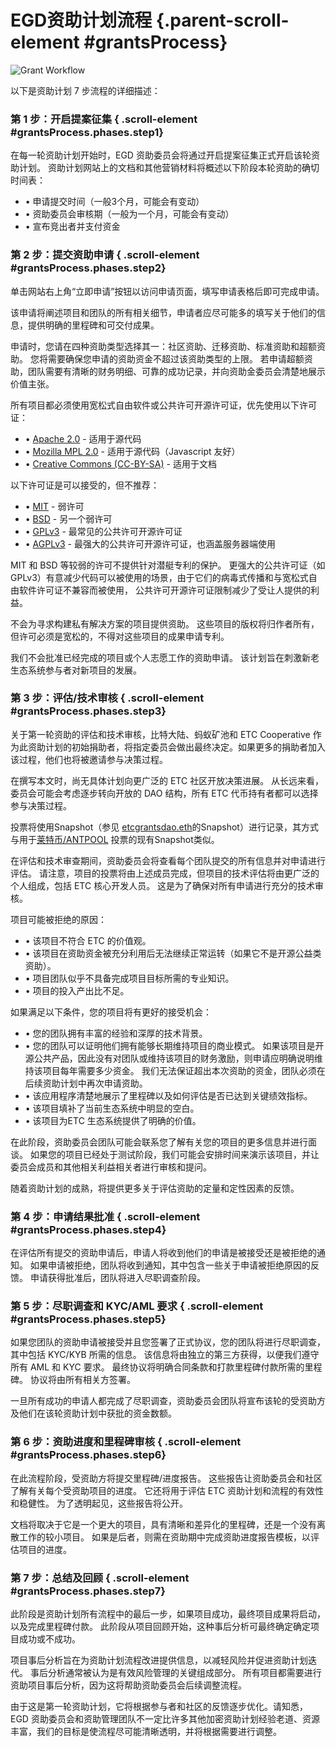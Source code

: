 # EGD资助计划流程 {.parent-scroll-element #grantsProcess}

![Grant Workflow](grants-workflow-cn.jpg)

以下是资助计划 7 步流程的详细描述：

### 第 1 步：开启提案征集 { .scroll-element #grantsProcess.phases.step1}

在每一轮资助计划开始时，EGD 资助委员会将通过开启提案征集正式开启该轮资助计划。 资助计划网站上的文档和其他营销材料将概述以下阶段本轮资助的确切时间表：

- • 申请提交时间（一般3个月，可能会有变动）
- • 资助委员会审核期（一般为一个月，可能会有变动）
- • 宣布竞出者并支付资金

### 第 2 步：提交资助申请 { .scroll-element #grantsProcess.phases.step2}

单击网站右上角“立即申请”按钮以访问申请页面，填写申请表格后即可完成申请。

该申请将阐述项目和团队的所有相关细节，申请者应尽可能多的填写关于他们的信息，提供明确的里程碑和可交付成果。

申请时，您请在四种资助类型选择其一：社区资助、迁移资助、标准资助和超额资助。 您将需要确保您申请的资助资金不超过该资助类型的上限。 若申请超额资助，团队需要有清晰的财务明细、可靠的成功记录，并向资助金委员会清楚地展示价值主张。

所有项目都必须使用宽松式自由软件或公共许可开源许可证，优先使用以下许可证：


- • [Apache 2.0](https://en.wikipedia.org/wiki/Apache_License) - 适用于源代码
- • [Mozilla MPL 2.0](https://en.wikipedia.org/wiki/Mozilla_Public_License) - 适用于源代码（Javascript 友好）
- • [Creative Commons (CC-BY-SA)](https://en.wikipedia.org/wiki/Creative_Commons_license) - 适用于文档


以下许可证是可以接受的，但不推荐：
- • [MIT](https://en.wikipedia.org/wiki/MIT_License) - 弱许可
- • [BSD](https://en.wikipedia.org/wiki/BSD_licenses) - 另一个弱许可
- • [GPLv3](https://en.wikipedia.org/wiki/GNU_General_Public_License) - 最常见的公共许可开源许可证
- • [AGPLv3](https://en.wikipedia.org/wiki/Affero_General_Public_License) - 最强大的公共许可开源许可证，也涵盖服务器端使用

MIT 和 BSD 等较弱的许可不提供针对潜艇专利的保护。 更强大的公共许可证（如 GPLv3）有意减少代码可以被使用的场景，由于它们的病毒式传播和与宽松式自由软件许可证不兼容而被使用， 公共许可开源许可证限制减少了受让人提供的利益。

不会为寻求构建私有解决方案的项目提供资助。 这些项目的版权将归作者所有，但许可必须是宽松的，不得对这些项目的成果申请专利。

我们不会批准已经完成的项目或个人志愿工作的资助申请。 该计划旨在刺激新老生态系统参与者对新项目的发展。


### 第 3 步：评估/技术审核 { .scroll-element #grantsProcess.phases.step3}

关于第一轮资助的评估和技术审核，比特大陆、蚂蚁矿池和 ETC Cooperative 作为此资助计划的初始捐助者，将指定委员会做出最终决定。如果更多的捐助者加入该过程，他们也将被邀请参与决策过程。

在撰写本文时，尚无具体计划向更广泛的 ETC 社区开放决策进展。 从长远来看，委员会可能会考虑逐步转向开放的 DAO 结构，所有 ETC 代币持有者都可以选择参与决策过程。

投票将使用Snapshot（参见 [etcgrantsdao.eth](https://snapshot.org/#/etcgrantsdao.eth)的Snapshot）进行记录，其方式与用于[莱特币/ANTPOOL](https://snapshot.org/#/litecoin-antpool-dao.eth) 投票的现有Snapshot类似。

在评估和技术审查期间，资助委员会将查看每个团队提交的所有信息并对申请进行评估。 请注意，项目的投票将由上述成员完成，但项目的技术评估将由更广泛的个人组成，包括 ETC 核心开发人员。 这是为了确保对所有申请进行充分的技术审核。

项目可能被拒绝的原因：

- • 该项目不符合 ETC 的价值观。
- • 该项目在资助资金被充分利用后无法继续正常运转（如果它不是开源公益类资助）。
- • 项目团队似乎不具备完成项目目标所需的专业知识。
- • 项目的投入产出比不足。

如果满足以下条件，您的项目将有更好的接受机会：

- • 您的团队拥有丰富的经验和深厚的技术背景。
- • 您的团队可以证明他们拥有能够长期维持项目的商业模式。 如果该项目是开源公共产品，因此没有对团队或维持该项目的财务激励，则申请应明确说明维持该项目每年需要多少资金。 我们无法保证超出本次资助的资金，团队必须在后续资助计划中再次申请资助。
- • 该应用程序清楚地展示了里程碑以及如何评估是否已达到关键绩效指标。
- • 该项目填补了当前生态系统中明显的空白。
- • 该项目为ETC 生态系统提供了明确的价值。

在此阶段，资助委员会团队可能会联系您了解有关您的项目的更多信息并进行面谈。 如果您的项目已经处于测试阶段，我们可能会安排时间来演示该项目，并让委员会成员和其他相关利益相关者进行审核和提问。

随着资助计划的成熟，将提供更多关于评估资助的定量和定性因素的反馈。


### 第 4 步：申请结果批准 { .scroll-element #grantsProcess.phases.step4}

在评估所有提交的资助申请后，申请人将收到他们的申请是被接受还是被拒绝的通知。 如果申请被拒绝，团队将收到通知，其中包含一些关于申请被拒绝原因的反馈。 申请获得批准后，团队将进入尽职调查阶段。

### 第 5 步：尽职调查和 KYC/AML 要求 { .scroll-element #grantsProcess.phases.step5}

如果您团队的资助申请被接受并且您签署了正式协议，您的团队将进行尽职调查，其中包括 KYC/KYB 所需的信息。 该信息将由独立的第三方获得，以便我们遵守所有 AML 和 KYC 要求。 最终协议将明确合同条款和打款里程碑付款所需的里程碑。 协议将由所有相关方签署。

一旦所有成功的申请人都完成了尽职调查，资助委员会团队将宣布该轮的受资助方及他们在该轮资助计划中获批的资金数额。


### 第 6 步：资助进度和里程碑审核 { .scroll-element #grantsProcess.phases.step6}

在此流程阶段，受资助方将提交里程碑/进度报告。 这些报告让资助委员会和社区了解有关每个受资助项目的进度。 它还将用于评估 ETC 资助计划和流程的有效性和稳健性。 为了透明起见，这些报告将公开。

文档将取决于它是一个更大的项目，具有清晰和差异化的里程碑，还是一个没有离散工作的较小项目。 如果是后者，则需在资助期中完成资助进度报告模板，以评估项目的进度。

### 第 7 步：总结及回顾 { .scroll-element #grantsProcess.phases.step7}

此阶段是资助计划所有流程中的最后一步，如果项目成功，最终项目成果将启动，以及完成里程碑付款。 此阶段从项目回顾开始，这种事后分析可最终确定确定项目成功或不成功。

项目事后分析旨在为资助计划流程改进提供信息，以减轻风险并促进资助计划迭代。 事后分析通常被认为是有效风险管理的关键组成部分。 所有项目都需要进行资助项目事后分析，因为这将帮助资助委员会后续调整流程。

由于这是第一轮资助计划，它将根据参与者和社区的反馈逐步优化。请知悉，EGD 资助委员会和资助管理团队不一定比许多其他加密资助计划经验老道、资源丰富，我们的目标是使流程尽可能清晰透明，并将根据需要进行调整。

